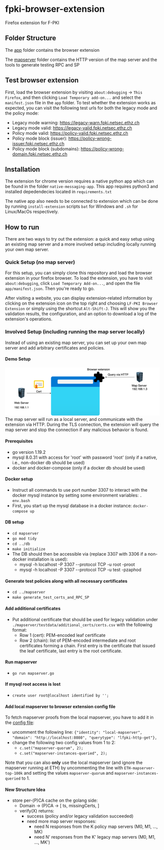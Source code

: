 # fpki-browser-extension
Firefox extension for F-PKI

## Folder Structure
The [app](./app) folder contains the browser extension

The [mapserver](./mapserver) folder contains the HTTP version of the map server and the tools to generate testing RPC and SP

## Test browser extension
First, load the browser extension by visiting `about:debugging` -> `This Firefox`, and then clicking `Load Temporary add-on...` and select the `manifest.json` file in the `app` folder. To test whether the extension works as expected, you can visit the following test urls for both the legacy mode and the policy mode:

- Legacy mode warning: https://legacy-warn.fpki.netsec.ethz.ch
- Legacy mode valid: https://legacy-valid.fpki.netsec.ethz.ch
- Policy mode valid: https://policy-valid.fpki.netsec.ethz.ch
- Policy mode block (issuer): https://policy-wrong-issuer.fpki.netsec.ethz.ch
- Policy mode block (subdomains): https://policy-wrong-domain.fpki.netsec.ethz.ch

## Installation

The extension for chrome version requires a native python app which can be found in the folder `native-messaging-app`. This app requires python3 and installed depedendecies located in `requirements.txt`

The native app also needs to be connected to extension which can be done by running `install-extension` scripts `bat` for Windows and `.sh` for Linux/MacOs respectively.

## How to run
There are two ways to try out the extension: a quick and easy setup using an existing map server and a more involved setup including locally running your own map server.

### Quick Setup (no map server)
For this setup, you can simply clone this repository and load the browser extension in your firefox browser.
To load the extension, you have to visit `about:debugging`, click `Load Temporary Add-on...`, and open the file `app/manifest.json`.
Then you're ready to go.

After visiting a website, you can display extension-related information by clicking on the extension icon on the top right and choosing `LF-PKI Browser Extension` or simply using the shortcut `Alt-Shift-J`.
This will show you the validation results, the configuration, and an option to download a log of the extension's operations.

### Involved Setup (including running the map server locally)
Instead of using an existing map server, you can set up your own map server and add arbitrary certificates and policies.

#### Demo Setup
![Alt text](images/overview.png?raw=true"Overview")
The map server will run as a local server, and communicate with the extension via HTTP. During the TLS connection, the extension will query the map server and stop the connection if any malicious behavior is found.

#### Prerequisites
- go version 1.19.2
- mysql 8.0.31 with access for 'root' with password 'root' (only if a native, i.e., non-docker db should be used)
- docker and docker-compose (only if a docker db should be used)

#### Docker setup
- Instruct all commands to use port number 3307 to interact with the docker mysql instance by setting some environment variables: ``. env.bash``
- First, you start up the mysql database in a docker instance: ``docker-compose up``

#### DB setup
- ``cd mapserver``
- ``go mod tidy``
- ``cd ../db``
- ``make initialize``
- The DB should then be accessible via (replace 3307 with 3306 if a non-docker installation is used):
  - mysql -h localhost -P 3307 --protocol TCP -u root -proot
  - mysql -h localhost -P 3307 --protocol TCP -u test -pzaphod

#### Generate test policies along with all necessary certificates
- ``cd ../mapserver``
- ``make generate_test_certs_and_RPC_SP``

#### Add additional certificates
- Put additional certificate that should be used for legacy validation under ``./mapserver/testdata/additional_certs/certs.csv`` with the following format:
  - Row 1 (cert): PEM-encoded leaf certificate
  - Row 2 (chain): list of PEM-encoded intermediate and root certificates forming a chain. First entry is the certificate that issued the leaf certificate, last entry is the root certificate.

#### Run mapserver
- ``go run mapserver.go``

#### If mysql root access is lost
- ``create user root@localhost identified by '';``

#### Add local mapserver to browser extension config file
To fetch mapserver proofs from the local mapserver, you have to add it in the [config file](app/js_lib/config.js):
- uncomment the following line: `{"identity": "local-mapserver", "domain": "http://localhost:8080", "querytype": "lfpki-http-get"},`
- change the following two config values from 1 to 2:
  - `c.set("mapserver-quorum", 2);`
  - `c.set("mapserver-instances-queried", 2);`

Note that you can also **only** use the local mapserver (and ignore the mapserver running at ETH) by uncommenting the line with `ETH-mapserver-top-100k` and setting the values `mapserver-quorum` and `mapserver-instances-queried` to 1.

#### New Structure Idea
- store per-(P)CA cache on the golang side:
  - Domain -> (P)CA -> [
      ts,
      missingCerts,
      ]
  - verify(X) returns:
    - success (policy and/or legacy validation succeeded)
    - need more map server responses:
      - need N responses from the K policy map servers (M0, M1, ..., MK)
      - need N' responses from the K' legacy map servers (M0, M1, ..., MK')

